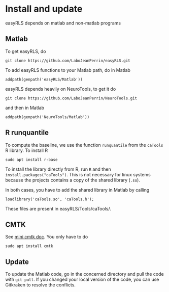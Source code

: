 # Install and update
easyRLS depends on matlab and non-matlab programs

## Matlab

To get easyRLS, do

    git clone https://github.com/LaboJeanPerrin/easyRLS.git
To add easyRLS functions to your Matlab path, do in Matlab

    addpath(genpath('easyRLS/Matlab'))

easyRLS depends heavily on NeuroTools, to get it do

    git clone https://github.com/LaboJeanPerrin/NeuroTools.git
and then in Matlab

    addpath(genpath('NeuroTools/Matlab'))


## R runquantile
To compute the baseline, we use the function `runquantile` from the `caTools` R library. To install R 

    sudo apt install r-base

To install the library directly from R, run `R` and then `install.packages("caTools")`. This is not necessary for linux systems because the projects contains a copy of the shared library (`.so`).

In both cases, you have to add the shared library in Matlab by calling

    loadlibrary('caTools.so', 'caTools.h');
These files are present in easyRLS/Tools/caTools/.

## CMTK
See [mini cmtk doc](https://github.com/LaboJeanPerrin/easyRLS/tree/master/Tools/cmtk). You only have to do

    sudo apt install cmtk


## Update

To update the Matlab code, go in the concerned directory and pull the code with `git pull`. If you changed your local version of the code, you can use Gitkraken to resolve the conflicts.